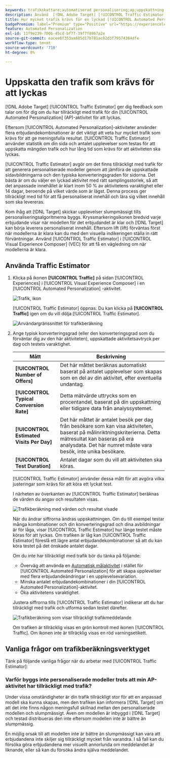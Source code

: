 ```yaml
---
keywords: trafikskattare;automatiserad personalisering;ap;uppskattning av trafik
description: Använd  [!DNL Adobe Target] [!UICONTROL Traffic Estimator] för att avgöra om du har tillräckligt med trafik för att din [!UICONTROL Automated Personalization]-aktivitet ska lyckas.
title: Hur mycket trafik krävs för en lyckad [!UICONTROL Automated Personalization]-aktivitet?
badgePremium: label="Premium" type="Positive" url="https://experienceleague.adobe.com/docs/target/using/introduction/intro.html?lang=en#premium newtab=true" tooltip="Se vad som ingår i Target Premium."
feature: Automated Personalization
exl-id: 11f9e239-700b-45cd-bf77-39f7f8967a2e
source-git-commit: eacee6f353aa685d17b781ac82d3f79574384dfe
workflow-type: tm+mt
source-wordcount: '710'
ht-degree: 0%

---
```


# Uppskatta den trafik som krävs för att lyckas

[!DNL Adobe Target] [!UICONTROL Traffic Estimator] ger dig feedback som talar om för dig om du har tillräckligt med trafik för din [!UICONTROL Automated Personalization] (AP)-aktivitet för att lyckas.

Eftersom [!UICONTROL Automated Personalization]-aktiviteter använder flera erbjudandekombinationer är det viktigt att veta hur mycket trafik som krävs för att ge meningsfulla resultat. [!UICONTROL Traffic Estimator] använder statistik om din sida och antalet upplevelser som testas för att uppskatta mängden trafik och hur lång tid som krävs för att aktiviteten ska lyckas.

[!UICONTROL Traffic Estimator] avgör om det finns tillräckligt med trafik för att generera personaliserade modeller genom att jämföra de uppskattade sidavbildningarna och den typiska konverteringsgraden för sidorna. Det bästa är om du väljer en lyckad aktivitet med rätt samplingsstorlek, så att det anpassade innehållet är klart inom 50 % av aktivitetens varaktighet eller 14 dagar, beroende på vilket värde som är lägst. Denna process ger tillräckligt med tid för att få personaliserat innehåll och lära sig vilket innehåll som ska levereras.

Kom ihåg att [!DNL Target] skickar upplevelser slumpmässigt tills personaliseringsalgoritmerna byggs. Kryssmarkeringsikonen bredvid varje erbjudande visar när modellen för det erbjudandet är klar och [!DNL Target] kan börja leverera personaliserat innehåll. Eftersom lift (lift) förväntas först när modellerna är klara kan du med den visuella indikeringen ställa in rätt förväntningar. Använd [!UICONTROL Traffic Estimator] i [!UICONTROL Visual Experience Composer] (VEC) för att få en vägledning om när modellerna är klara.

## Använda Traffic Estimator

1. Klicka på ikonen **[!UICONTROL Traffic]** på sidan [!UICONTROL Experiences] i [!UICONTROL Visual Experience Composer] i en [!UICONTROL Automated Personalization] -aktivitet.

   ![Trafik, ikon](/help/main/c-activities/t-automated-personalization/assets/icon-traffic.png)

   [!UICONTROL Traffic Estimator] öppnas. Du kan klicka på **[!UICONTROL Traffic]** igen om du vill dölja [!UICONTROL Traffic Estimator].

   ![Användargränssnittet för trafikberäkning](assets/ap_est.png)

1. Ange typisk konverteringsgrad (eller den konverteringsgrad som du förväntar dig av den här aktiviteten), uppskattade aktivitetsavtryck per dag och testets varaktighet.

   | Mått | Beskrivning |
   | --- | --- |
   | **[!UICONTROL Number of Offers]** | Det här måttet beräknas automatiskt baserat på antalet upplevelser som skapas som en del av din aktivitet, efter eventuella undantag. |
   | **[!UICONTROL Typical Conversion Rate]** | Detta mätvärde uttrycks som en procentandel, baserat på din uppskattning eller tidigare data från analyssystemet. |
   | **[!UICONTROL Estimated Visits Per Day]** | Det här måttet är antalet besök per dag från besökare som kan visa aktiviteten, baserat på målinriktningskriterierna. Detta mätresultat kan baseras på era analysdata. Det här numret måste vara besök, inte unika besökare. |
   | **[!UICONTROL Test Duration]** | Antalet dagar som du vill att aktiviteten ska köras. |

   [!UICONTROL Traffic Estimator] använder dessa mått för att avgöra vilka justeringar som krävs för att köra ett lyckat test.

   I närheten av överkanten av [!UICONTROL Traffic Estimator] beräknas de värden du angav och resultaten visas.

   ![Trafikberäkning med värden och resultat visade](assets/ap_est_no.png)

   När du ändrar siffrorna ändras uppskattningen. Om du till exempel testar många kombinationer och din konverteringsgrad och dina avbildningar är för låga, visar [!UICONTROL Traffic Estimator] hur länge testet måste köras för att lyckas. Om trafiken är låg kan [!UICONTROL Traffic Estimator] föreslå ett lägre antal erbjudandekombinationer så att du kan köra testet på det önskade antalet dagar.

   Om du inte har tillräckligt med trafik bör du tänka på följande:

   * Överväg att använda en [Automatisk målaktivitet](/help/main/c-activities/auto-target/auto-target-to-optimize.md) i stället för [!UICONTROL Automated Personalization] för att skapa upplevelser med flera erbjudandeändringar i en upplevelsevariation.
   * Minska antalet erbjudandekombinationer i din [!UICONTROL Automated Personalization]-aktivitet.
   * Öka aktivitetens varaktighet.

   Justera siffrorna tills [!UICONTROL Traffic Estimator] indikerar att du har tillräckligt med trafik och utforma sedan testet därefter.

   ![Trafikberäkning som visar tillräckligt trafikmeddelande](assets/ap_est_yes.png)

   Om trafiken är tillräcklig visas en grön kontroll med ikonen [!UICONTROL Traffic]. Om ikonen inte är tillräcklig visas en röd varningsetikett.

## Vanliga frågor om trafikberäkningsverktyget

Tänk på följande vanliga frågor när du arbetar med [!UICONTROL Traffic Estimator]:

### Varför byggs inte personaliserade modeller trots att min AP-aktivitet har tillräckligt med trafik?

Under vissa omständigheter är din trafik tillräckligt stor för att en anpassad modell ska kunna skapas, men den trafiken kan informera [!DNL Target] om att det inte finns någon meningsfull skillnad mellan den personaliserade modellen och slumpmässigt. Även om modellen är inbyggd i [!DNL Target] och testad distribueras den inte eftersom modellen inte är bättre än slumpmässig.

En möjlig orsak till att modellen inte är bättre än slumpmässigt kan vara att erbjudandena inte skiljer sig tillräckligt mycket från varandra. I så fall kan du försöka göra erbjudandena mer visuellt annorlunda om meddelandet är liknande, eller så kan du försöka ändra själva meddelandet.
